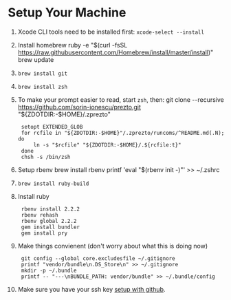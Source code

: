 # Setup Your Machine

1. Xcode CLI tools need to be installed first: `xcode-select --install`
2. Install homebrew 
        ruby -e "$(curl -fsSL https://raw.githubusercontent.com/Homebrew/install/master/install)"
        brew update
3. `brew install git`
4. `brew install zsh`
5. To make your prompt easier to read, start `zsh`, then:
        git clone --recursive https://github.com/sorin-ionescu/prezto.git "${ZDOTDIR:-$HOME}/.zprezto"
    
        setopt EXTENDED_GLOB
        for rcfile in "${ZDOTDIR:-$HOME}"/.zprezto/runcoms/^README.md(.N); do
            ln -s "$rcfile" "${ZDOTDIR:-$HOME}/.${rcfile:t}"
        done
        chsh -s /bin/zsh

6. Setup rbenv
        brew install rbenv
        printf 'eval "$(rbenv init -)"' >> ~/.zshrc

7. `brew install ruby-build`
8. Install ruby
        
        rbenv install 2.2.2
        rbenv rehash
        rbenv global 2.2.2
        gem install bundler
        gem install pry

9. Make things convienent (don't worry about what this is doing now)

        git config --global core.excludesfile ~/.gitignore
        printf "vendor/bundle\n.DS_Store\n" >> ~/.gitignore
        mkdir -p ~/.bundle
        printf -- "---\nBUNDLE_PATH: vendor/bundle" >> ~/.bundle/config
        
10. Make sure you have your ssh key [setup with github](https://help.github.com/articles/generating-ssh-keys/).